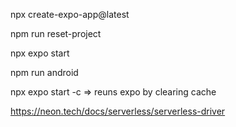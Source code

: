 npx create-expo-app@latest

npm run reset-project

npx expo start

npm run android

npx expo start -c => reuns expo by clearing cache


https://neon.tech/docs/serverless/serverless-driver